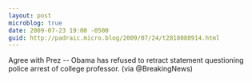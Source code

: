 ```yaml
---
layout: post
microblog: true
date: 2009-07-23 19:00 -0500
guid: http://padraic.micro.blog/2009/07/24/t2818088914.html
---
```

Agree with Prez -- Obama has refused to retract statement questioning police arrest of college professor. (via @BreakingNews)
